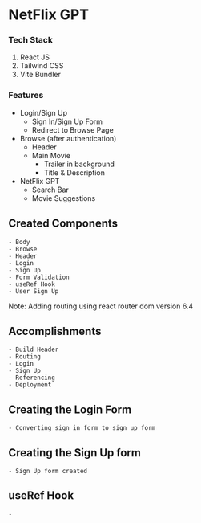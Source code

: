 # NetFlix GPT

### Tech Stack

1. React JS
2. Tailwind CSS
3. Vite Bundler

### Features 
- Login/Sign Up
    - Sign In/Sign Up Form
    - Redirect to Browse Page
- Browse (after authentication)
    - Header
    - Main Movie 
        - Trailer in background
        - Title & Description
- NetFlix GPT
    - Search Bar
    - Movie Suggestions


## Created Components
    - Body
    - Browse
    - Header 
    - Login
    - Sign Up 
    - Form Validation
    - useRef Hook
    - User Sign Up

Note: Adding routing using react router dom version 6.4

## Accomplishments

    - Build Header
    - Routing
    - Login
    - Sign Up
    - Referencing
    - Deployment


## Creating the Login Form

    - Converting sign in form to sign up form

## Creating the Sign Up form

    - Sign Up form created 


## useRef Hook

    - 